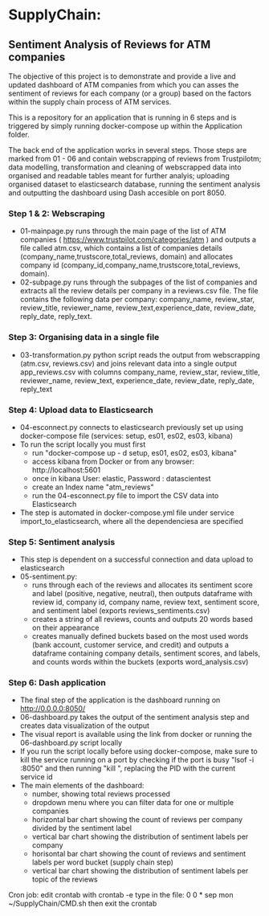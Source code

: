 # SupplyChain:
## Sentiment Analysis of Reviews for ATM companies

The objective of this project is to demonstrate and provide a live and updated dashboard of ATM companies from which you can asses the sentiment of reviews for each company (or a group) based on the factors within the supply chain process of ATM services.

This is a repository for an application that is running in 6 steps and is triggered by simply running docker-compose up within the Application folder. 

The back end of the application works in several steps. Those steps are marked from 01 - 06 and contain webscrapping of reviews from Trustpilotm; data modelling, transformation and cleaning of webscrapped data into organised and readable tables meant for further analyis; uploading organised dataset to elasticsearch database, running the sentiment analysis and outputting the dashboard using Dash accesible on port 8050.

### Step 1 & 2: Webscraping
  - 01-mainpage.py runs through the main page of the list of ATM companies ( https://www.trustpilot.com/categories/atm ) and outputs a file called atm.csv, which contains a list of companies details (company_name,trustscore,total_reviews, domain) and allocates company id (company_id,company_name,trustscore,total_reviews, domain).
  - 02-subpage.py runs through the subpages of the list of companies and extracts all the review details per company in a reviews.csv file. The file contains the following data per company: company_name, review_star, review_title, reviewer_name, review_text,experience_date, review_date, reply_date, reply_text.

### Step 3: Organising data in a single file
  - 03-transformation.py python script reads the output from webscrapping (atm.csv, reviews.csv) and joins relevant data into a single output app_reviews.csv with columns company_name, review_star, review_title, reviewer_name, review_text, experience_date, review_date, reply_date, reply_text

### Step 4: Upload data to Elasticsearch
  - 04-esconnect.py connects to elasticsearch previously set up using docker-compose file (services: setup, es01, es02, es03, kibana)
  - To run the script locally you must first 
    - run "docker-compose up - d setup, es01, es02, es03, kibana"
    - access kibana from Docker or from any browser: http://localhost:5601
    - once in kibana User: elastic, Password : datascientest
    - create an Index name "atm_reviews"
    - run the 04-esconnect.py file to import the CSV data into Elasticsearch
  - The step is automated in docker-compose.yml file under service import_to_elasticsearch, where all the dependenciesa are specified

### Step 5: Sentiment analysis
  - This step is dependent on a successful connection and data upload to elasticsearch
  - 05-sentiment.py:
      - runs through each of the reviews and allocates its sentiment score and  label (positive, negative, neutral), then outputs dataframe with review id, company id, company name, review text, sentiment score, and sentiment label (exports reviews_sentiments.csv)
      - creates a string of all reviews, counts and outputs 20 words based on their appearance
      - creates manually defined buckets based on the most used words (bank account, customer service, and credit) and outputs a dataframe containing company details, sentiment scores, and labels, and counts words within the buckets (exports word_analysis.csv)
   
### Step 6: Dash application
  - The final step of the application is the dashboard running on http://0.0.0.0:8050/ 
  - 06-dashboard.py takes the output of the sentiment analysis step and creates data visualization of the output
  - The visual report is available using the link from docker or running the 06-dashboard.py script locally
  - If you run the script locally before using docker-compose, make sure to kill the service running on a port by checking if the port is busy "lsof -i :8050" and then running "kill <PID>", replacing the PID with the current service id
  - The main elements of the dashboard:
    - number, showing total reviews processed
    - dropdown menu where you can filter data for one or multiple companies
    - horizontal bar chart showing the count of reviews per company divided by the sentiment label
    - vertical bar chart showing the distribution of sentiment labels per company
    - horisontal bar chart showing the count of reviews and sentiment labels per word bucket (supply chain step) 
    - vertical bar chart showing the distribution of sentiment labels per topic of the reviews 
  
Cron job: 
edit crontab with crontab -e
type in the file:
0 0 * sep mon ~/SupplyChain/CMD.sh
then exit the crontab
